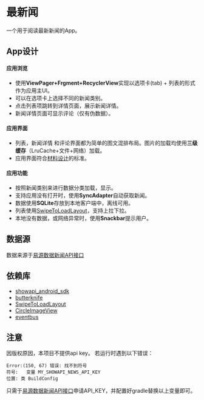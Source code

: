 最新闻
===
一个用于阅读最新新闻的App。
## App设计
#### 应用浏览
- 使用**ViewPager+Frgment+RecyclerView**实现以选项卡(tab) + 列表的形式作为应用主UI。
- 可以在选项卡上选择不同的新闻类别。
- 点击列表项跳转到详情页面，展示新闻详情。
- 新闻详情页面可显示评论（仅有伪数据）。
#### 应用界面
- 列表，新闻详情 和评论界面都为简单的图文混排布局。图片的加载均使用**三级缓存**（LruCache+文件+网络）加载。
- 应用界面符合[材料设计](https://material.io/guidelines/)的标准。
#### 应用功能
- 按照新闻类别来进行数据分类加载，显示。
- 支持应用没有打开时，使用**SyncAdapter**自动获取新闻。
- 数据使用**SQLite**存放到本地客户端中，离线可用。
- 列表使用[SwipeToLoadLayout](https://github.com/Aspsine/SwipeToLoadLayout)，支持上拉下拉。
- 本地没有数据，或网络异常时，使用**Snackbar**提示用户。
## 数据源
数据来源于[易源数据新闻API接口](https://www.showapi.com/api/lookPoint/109)
## 依赖库
- [showapi_android_sdk](https://www.showapi.com/api/lookPoint/109)
- [butterknife](https://github.com/JakeWharton/butterknife)
- [SwipeToLoadLayout](https://github.com/Aspsine/SwipeToLoadLayout)
- [CircleImageView](https://github.com/hdodenhof/CircleImageView)
- [eventbus](https://github.com/greenrobot/EventBus)

## 注意
因版权原因，本项目不提供api key。
若运行时遇到以下错误：

    Error:(150, 67) 错误: 找不到符号
    符号:   变量 MY_SHOWAPI_NEWS_API_KEY
    位置: 类 BuildConfig

只需于[易源数据新闻API接口](https://www.showapi.com/api/lookPoint/109)申请API_KEY，并配置好gradle替换以上变量即可。
